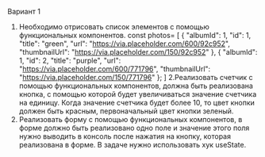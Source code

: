 Вариант 1

1. Необходимо отрисовать список элементов с
   помощью функциональных компонентов.
   const photos= [
   {
   "albumId": 1,
   "id": 1,
   "title": "green",
   "url": "https://via.placeholder.com/600/92c952",
   "thumbnailUrl": "https://via.placeholder.com/150/92c952"
   },
   {
   "albumId": 1,
   "id": 2,
   "title": "purple",
   "url": "https://via.placeholder.com/600/771796",
   "thumbnailUrl": "https://via.placeholder.com/150/771796"
   };
   ]
   2.Реализовать счетчик с помощью
   функциональных компонентов, должна быть
   реализована кнопка, с помощью которой
   будет увеличиваться значение счетчика на
   единицу. Когда значение счетчика будет
   более 10, то цвет кнопки должен быть
   красным, первоначальный цвет кнопки
   зеленый.
2. Реализовать форму c помощью
   функциональных компонентов, в форме
   должно быть реализовано одно поле и
   значение этого поля нужно выводить в
   консоль после нажатия на кнопку, которая
   реализована в форме. В задаче нужно
   использовать хук useState.
